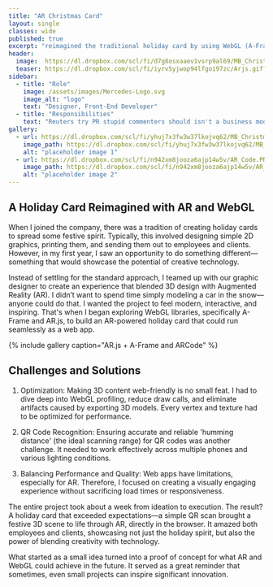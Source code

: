 ```yaml
---
title: "AR Christmas Card"
layout: single
classes: wide
published: true
excerpt: "reimagined the traditional holiday card by using WebGL (A-Frame, AR.js) to create an interactive AR experience accessible via a QR code."
header:
  image:  https://dl.dropbox.com/scl/fi/d7g8osxaaev1vsrp9al69/MB_Christmas_0001_03.png?rlkey=rerp0udsle2tx6ao81e7nfrd6&dl=0
  teaser: https://dl.dropbox.com/scl/fi/iyrv5yjwop94lfgoi97zc/Arjs.gif?rlkey=yn9ys971q4w5xix71x1wavyyo&dl=0
sidebar:
  - title: "Role"
    image: /assets/images/Mercedes-Logo.svg
    image_alt: "logo"
    text: "Designer, Front-End Developer"
  - title: "Responsibilities"
    text: "Reuters try PR stupid commenters should isn't a business model"
gallery:
  - url: https://dl.dropbox.com/scl/fi/yhuj7x3fw3w37lkojvq62/MB_Christmas_0001_01.png?rlkey=4mh1yvwmfan1wjwkmgae5tyun&dl=0
    image_path: https://dl.dropbox.com/scl/fi/yhuj7x3fw3w37lkojvq62/MB_Christmas_0001_01.png?rlkey=4mh1yvwmfan1wjwkmgae5tyun&dl=0
    alt: "placeholder image 1"
  - url: https://dl.dropbox.com/scl/fi/n942xm8jooza6ajp14w5v/AR_Code.PNG?rlkey=glkfjw6el9s0deiszdzpeftyp&dl=0
    image_path: https://dl.dropbox.com/scl/fi/n942xm8jooza6ajp14w5v/AR_Code.PNG?rlkey=glkfjw6el9s0deiszdzpeftyp&dl=0
    alt: "placeholder image 2"
---
```


<h2>A Holiday Card Reimagined with AR and WebGL</h2>

When I joined the company, there was a tradition of creating holiday cards to spread some festive spirit. Typically, this involved designing simple 2D graphics, printing them, and sending them out to employees and clients. However, in my first year, I saw an opportunity to do something different—something that would showcase the potential of creative technology.

Instead of settling for the standard approach, I teamed up with our graphic designer to create an experience that blended 3D design with Augmented Reality (AR). I didn’t want to spend time simply modeling a car in the snow—anyone could do that. I wanted the project to feel modern, interactive, and inspiring. That's when I began exploring WebGL libraries, specifically A-Frame and AR.js, to build an AR-powered holiday card that could run seamlessly as a web app.

{% include gallery caption="AR.js + A-Frame and ARCode" %}

<h2>Challenges and Solutions</h2>

1. Optimization: Making 3D content web-friendly is no small feat. I had to dive deep into WebGL profiling, reduce draw calls, and eliminate artifacts caused by exporting 3D models. Every vertex and texture had to be optimized for performance.

2. QR Code Recognition: Ensuring accurate and reliable 'humming distance' (the ideal scanning range) for QR codes was another challenge. It needed to work effectively across multiple phones and various lighting conditions.

3. Balancing Performance and Quality: Web apps have limitations, especially for AR. Therefore, I focused on creating a visually engaging experience without sacrificing load times or responsiveness.

The entire project took about a week from ideation to execution. The result? A holiday card that exceeded expectations—a simple QR scan brought a festive 3D scene to life through AR, directly in the browser. It amazed both employees and clients, showcasing not just the holiday spirit, but also the power of blending creativity with technology.

What started as a small idea turned into a proof of concept for what AR and WebGL could achieve in the future. It served as a great reminder that sometimes, even small projects can inspire significant innovation.